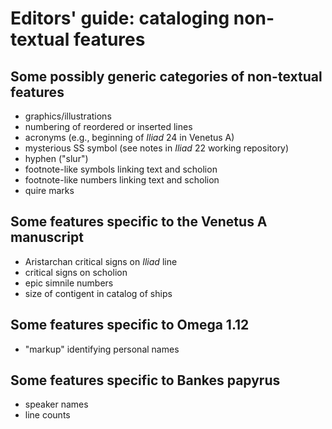 # Editors' guide: cataloging non-textual features




## Some possibly generic categories of non-textual features

- graphics/illustrations
- numbering of reordered or inserted lines
- acronyms (e.g., beginning of *Iliad* 24 in Venetus A)
- mysterious SS symbol (see notes in *Iliad* 22 working repository)
- hyphen ("slur")
- footnote-like symbols linking text and scholion
- footnote-like numbers linking text and scholion
- quire marks

## Some features specific to the Venetus A manuscript

- Aristarchan critical signs on *Iliad* line
- critical signs on scholion
- epic simnile numbers
- size of contigent in catalog of ships

## Some features specific to Omega 1.12

- "markup" identifying personal names


## Some features specific to Bankes papyrus

- speaker names
- line counts
